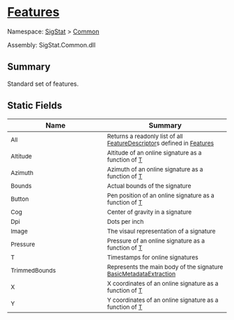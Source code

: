# [Features](./Features.md)

Namespace: [SigStat]() > [Common](./README.md)

Assembly: SigStat.Common.dll

## Summary
Standard set of features.

## Static Fields

| Name<div><a href="#"><img width=400></a></div> | Summary<div><a href="#"><img width=475></a></div> | 
| --- | --- | 
| <sub>All</sub> | <sub>Returns a readonly list of all [FeatureDescriptor](./SigStat/Common/FeatureDescriptor.md)s defined in [Features](./SigStat/Common/Features.md)</sub> | 
| <sub>Altitude</sub> | <sub>Altitude of an online signature as a function of [T](././SigStat/Common/Features.md)</sub> | 
| <sub>Azimuth</sub> | <sub>Azimuth of an online signature as a function of [T](././SigStat/Common/Features.md)</sub> | 
| <sub>Bounds</sub> | <sub>Actual bounds of the signature</sub> | 
| <sub>Button</sub> | <sub>Pen position of an online signature as a function of [T](././SigStat/Common/Features.md)</sub> | 
| <sub>Cog</sub> | <sub>Center of gravity in a signature</sub> | 
| <sub>Dpi</sub> | <sub>Dots per inch</sub> | 
| <sub>Image</sub> | <sub>The visaul representation of a signature</sub> | 
| <sub>Pressure</sub> | <sub>Pressure of an online signature as a function of [T](././SigStat/Common/Features.md)</sub> | 
| <sub>T</sub> | <sub>Timestamps for online signatures</sub> | 
| <sub>TrimmedBounds</sub> | <sub>Represents the main body of the signature [BasicMetadataExtraction](./SigStat/Common/BasicMetadataExtraction.md)</sub> | 
| <sub>X</sub> | <sub>X coordinates of an online signature as a function of [T](././SigStat/Common/Features.md)</sub> | 
| <sub>Y</sub> | <sub>Y coordinates of an online signature as a function of [T](././SigStat/Common/Features.md)</sub> | 


